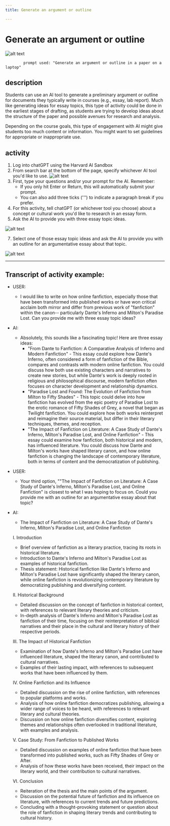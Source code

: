 ```yaml
---
title: Generate an argument or outline

---
```


# Generate an argument or outline

![alt text](https://files.slack.com/files-pri/T0HTW3H0V-F060R8SEUQN/draft_or_revise_essay.png?pub_secret=d6c07e6077)

            prompt used: "Generate an argument or outline in a paper on a laptop"
   

## description
Students can use an AI tool to generate a preliminary argument or outline for documents they typically write in courses (e.g., essay, lab report). Much like generating ideas for essay topics, this type of activity could be done in the earliest stages of drafting, as students are trying to develop ideas about the structure of the paper and possible avenues for research and analysis.

Depending on the course goals, this type of engagement with AI might give students too much content or information. You might want to set guidelines for appropriate or inappropriate use. 

## activity
1. Log into chatGPT using the Harvard AI Sandbox
2. From search bar at the bottom of the page, specify whichever AI tool you'd like to use.
![alt text](https://files.slack.com/files-pri/T0HTW3H0V-F060SAFF0TE/video_to_gif__5_..gif?pub_secret=b0169f7439)
4. First, type your questions and/or your prompt for the AI. Remember: 
    * If you only hit Enter or Return, this will automatically submit your prompt. 
    * You can also add three ticks (''') to indicate a paragraph break if you prefer.
5. For this activity, tell chatGPT (or whichever tool you choose) about a concept or cultural work you'd like to research in an essay form.
6. Ask the AI to provide you with three essay topic ideas.
 
![alt text](https://files.slack.com/files-pri/T0HTW3H0V-F0613PGMCUR/screenshot_2023-10-11_at_2.11.45_pm.png?pub_secret=6db9bfa9c1)

7. Select one of those essay topic ideas and ask the AI to provide you with an outline for an argumentative essay about that topic.

![alt text](https://files.slack.com/files-pri/T0HTW3H0V-F060R515HJN/screenshot_2023-10-11_at_2.13.50_pm.png?pub_secret=8846169bc6)

--- 

## Transcript of activity example:

* USER:
    * I would like to write on how online fanfiction, especially those that have been transformed into published works or have won critical acclaim both mirror and differ from previous work of "fanfiction" within the canon-- particularly Dante's Inferno and Milton's Paradise Lost. Can you provide me with three essay topic ideas?
* AI: 
    * Absolutely, this sounds like a fascinating topic! Here are three essay ideas:
        * "From Dante to Fanfiction: A Comparative Analysis of Inferno and Modern Fanfiction" - This essay could explore how Dante's Inferno, often considered a form of fanfiction of the Bible, compares and contrasts with modern online fanfiction. You could discuss how both use existing characters and narratives to create new stories, but while Dante's work is deeply rooted in religious and philosophical discourse, modern fanfiction often focuses on character development and relationship dynamics.
        * "Paradise Lost and Found: The Evolution of Fanfiction from Milton to Fifty Shades" - This topic could delve into how fanfiction has evolved from the epic poetry of Paradise Lost to the erotic romance of Fifty Shades of Grey, a novel that began as Twilight fanfiction. You could explore how both works reinterpret and reimagine their source material, but differ in their literary techniques, themes, and reception.
        * "The Impact of Fanfiction on Literature: A Case Study of Dante's Inferno, Milton's Paradise Lost, and Online Fanfiction" - This essay could examine how fanfiction, both historical and modern, has influenced literature. You could discuss how Dante and Milton's works have shaped literary canon, and how online fanfiction is changing the landscape of contemporary literature, both in terms of content and the democratization of publishing.
* USER:
    * Your third option, ""The Impact of Fanfiction on Literature: A Case Study of Dante's Inferno, Milton's Paradise Lost, and Online Fanfiction" is closest to what I was hoping to focus on. Could you provide me with an outline for an argumentative essay about that topic?
* AI: 
    * The Impact of Fanfiction on Literature: A Case Study of Dante's Inferno, Milton's Paradise Lost, and Online Fanfiction

    I. Introduction
   - Brief overview of fanfiction as a literary practice, tracing its roots in historical literature.
   - Introduction to Dante's Inferno and Milton's Paradise Lost as examples of historical fanfiction.
   - Thesis statement: Historical fanfiction like Dante's Inferno and Milton's Paradise Lost have significantly shaped the literary canon, while online fanfiction is revolutionizing contemporary literature by democratizing publishing and diversifying content.

    II. Historical Background
   - Detailed discussion on the concept of fanfiction in historical context, with references to relevant literary theories and criticism.
   - In-depth analysis of Dante's Inferno and Milton's Paradise Lost as fanfiction of their time, focusing on their reinterpretation of biblical narratives and their place in the cultural and literary history of their respective periods.

    III. The Impact of Historical Fanfiction
   - Examination of how Dante's Inferno and Milton's Paradise Lost have influenced literature, shaped the literary canon, and contributed to cultural narratives.
   - Examples of their lasting impact, with references to subsequent works that have been influenced by them.

    IV. Online Fanfiction and its Influence
   - Detailed discussion on the rise of online fanfiction, with references to popular platforms and works.
   - Analysis of how online fanfiction democratizes publishing, allowing a wider range of voices to be heard, with references to relevant literary and cultural theories.
   - Discussion on how online fanfiction diversifies content, exploring themes and relationships often overlooked in traditional literature, with examples and analysis.

    V. Case Study: From Fanfiction to Published Works
   - Detailed discussion on examples of online fanfiction that have been transformed into published works, such as Fifty Shades of Grey or After.
   - Analysis of how these works have been received, their impact on the literary world, and their contribution to cultural narratives.

    VI. Conclusion
   - Reiteration of the thesis and the main points of the argument.
   - Discussion on the potential future of fanfiction and its influence on literature, with references to current trends and future predictions.
   - Concluding with a thought-provoking statement or question about the role of fanfiction in shaping literary trends and contributing to cultural history.

